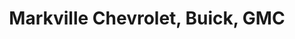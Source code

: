 ---
title: "Markville Chevrolet, Buick, GMC"
url: /markham/markville-chevrolet-buick-gmc/
shop: Autohaus
---